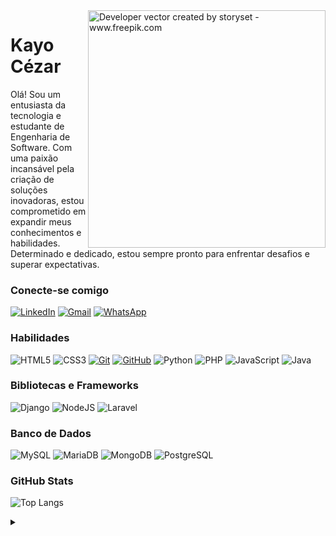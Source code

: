 <img align="right" alt="Developer vector created by storyset - www.freepik.com" height="380" src="https://github.com/Kayocma/Kayocma/assets/144290540/0f4cf239-980d-417b-adc8-fddf71a9e660">

# Kayo Cézar

Olá! Sou um entusiasta da tecnologia e estudante de Engenharia de Software. Com uma paixão incansável pela criação de soluções inovadoras, estou comprometido em expandir meus conhecimentos e habilidades. Determinado e dedicado, estou sempre pronto para enfrentar desafios e superar expectativas.

### Conecte-se comigo

[![LinkedIn](https://img.shields.io/badge/-LinkedIn-000?style=for-the-badge&logo=linkedin&logoColor=0e76a8)](https://www.linkedin.com/in/kayo-c%C3%A9zar-787501291/)
[![Gmail](https://img.shields.io/badge/Gmail-000?style=for-the-badge&logo=gmail&logoColor=red)](mailto:kayocezarma@gmail.com)
[![WhatsApp](https://img.shields.io/badge/WhatsApp-000?style=for-the-badge&logo=whatsapp&logoColor=00FF00)](https://wa.me/55+83+996167221)

### Habilidades

![HTML5](https://img.shields.io/badge/HTML-000?style=for-the-badge&logo=html5&logoColor=E34F26)
![CSS3](https://img.shields.io/badge/CSS3-000?style=for-the-badge&logo=css3&logoColor=1572B6)
[![Git](https://img.shields.io/badge/Git-000?style=for-the-badge&logo=git&logoColor=E44C30)](https://git-scm.com/doc)
[![GitHub](https://img.shields.io/badge/GitHub-000?style=for-the-badge&logo=github&logoColor=white)](https://docs.github.com/)
![Python](https://img.shields.io/badge/python-000?style=for-the-badge&logo=python&logoColor=ffdd54)
![PHP](https://img.shields.io/badge/PHP-000?style=for-the-badge&logo=php&logoColor=777BB4)
![JavaScript](https://img.shields.io/badge/JavaScript-000?style=for-the-badge&logo=javascript&logoColor=F7DF1E)
![Java](https://img.shields.io/badge/java-000?style=for-the-badge&logo=openjdk&logoColor=ed8b00)

### Bibliotecas e Frameworks

![Django](https://img.shields.io/badge/django-000?style=for-the-badge&logo=django&logoColor=092e20)
![NodeJS](https://img.shields.io/badge/node.js-000?style=for-the-badge&logo=node.js&logoColor=6DA55F)
![Laravel](https://img.shields.io/badge/laravel-000?style=for-the-badge&logo=laravel&logoColor=ff2d20)

### Banco de Dados

![MySQL](https://img.shields.io/badge/MySQL-000?style=for-the-badge&logo=mysql&logoColor=white)
![MariaDB](https://img.shields.io/badge/MariaDB-000?style=for-the-badge&logo=mariadb&logoColor=003545)
![MongoDB](https://img.shields.io/badge/MongoDB-000?style=for-the-badge&logo=mongodb&logoColor=4ea94b)
![PostgreSQL](https://img.shields.io/badge/PostgreSQL-000?style=for-the-badge&logo=postgresql)

### GitHub Stats

![Top Langs](https://github-readme-stats-git-masterrstaa-rickstaa.vercel.app/api/top-langs/?username=Kayocma&bg_color=000&border_color=30A3DC&title_color=white&text_color=FFF)

<details align="left">
  <summary></summary> 
 
  - Badges by <a href="https://shields.io/">shields.io</a><br>
  - GitHub Stats by <a href="https://github.com/anuraghazra/github-readme-stats">anuraghazra</a>
  - Developer vector created by <a href="https://www.freepik.com/vectors/developer">storyset - www.freepik.com</a> (edited by author)
 

</details>
